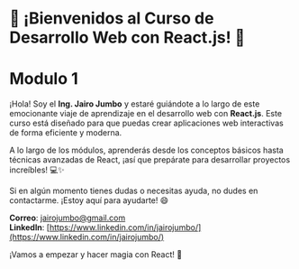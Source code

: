# 👋 ¡Bienvenidos al Curso de Desarrollo Web con React.js! 🚀
# Modulo 1

¡Hola! Soy el **Ing. Jairo Jumbo** y estaré guiándote a lo largo de este emocionante viaje de aprendizaje en el desarrollo web con **React.js**. Este curso está diseñado para que puedas crear aplicaciones web interactivas de forma eficiente y moderna. 

A lo largo de los módulos, aprenderás desde los conceptos básicos hasta técnicas avanzadas de React, ¡así que prepárate para desarrollar proyectos increíbles! 💻✨

Si en algún momento tienes dudas o necesitas ayuda, no dudes en contactarme. ¡Estoy aquí para ayudarte! 😄

**Correo**: [jairojumbo@gmail.com](mailto:jairojumbo@gmail.com)  
**LinkedIn**: [https://www.linkedin.com/in/jairojumbo/](https://www.linkedin.com/in/jairojumbo/)

¡Vamos a empezar y hacer magia con React! 🎉
